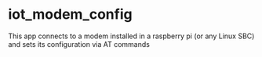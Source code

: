 # iot_modem_config
 This app connects to a modem installed in a raspberry pi (or any Linux SBC) and sets its configuration via AT commands
